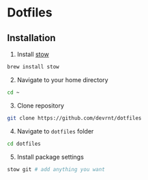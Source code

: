 # Dotfiles

## Installation

1. Install [stow](https://www.gnu.org/software/stow/)

```sh
brew install stow
```

2. Navigate to your home directory

```sh
cd ~
```

3. Clone repository

```sh
git clone https://github.com/devrnt/dotfiles
```

4. Navigate to `dotfiles` folder

```sh
cd dotfiles
```

5. Install package settings

```sh
stow git # add anything you want
```
